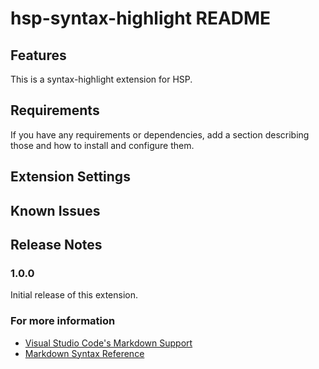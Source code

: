 # hsp-syntax-highlight README

## Features

This is a syntax-highlight extension for HSP.

## Requirements

If you have any requirements or dependencies, add a section describing those and how to install and configure them.

## Extension Settings

## Known Issues

## Release Notes

### 1.0.0

Initial release of this extension.

### For more information

* [Visual Studio Code's Markdown Support](http://code.visualstudio.com/docs/languages/markdown)
* [Markdown Syntax Reference](https://help.github.com/articles/markdown-basics/)


